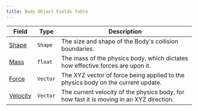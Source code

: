 ```yaml
---
title: Body Object Fields Table
---
```


| Field                                                               | Type     | Description                                                                              |
| ------------------------------------------------------------------- | -------- | ---------------------------------------------------------------------------------------- |
| [Shape](../../api-reference/physics-api/body/fields/shape.md)       | `Shape`  | The size and shape of the Body's collision boundaries.                                   |
| [Mass](../../api-reference/physics-api/body/fields/mass.md)         | `float`  | The mass of the physics body, which dictates how effective forces are upon it.           |
| [Force](../../api-reference/physics-api/body/fields/force.md)       | `Vector` | The XYZ vector of force being applied to the physics body on the current update.         |
| [Velocity](../../api-reference/physics-api/body/fields/velocity.md) | `Vector` | The current velocity of the physics body, for how fast it is moving in an XYZ direction. |
